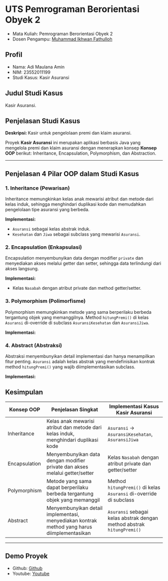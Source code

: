 # UTS Pemrograman Berorientasi Obyek 2
<ul>
  <li>Mata Kuliah: Pemrograman Berorientasi Obyek 2</li>
  <li>Dosen Pengampu: <a href="https://github.com/Muhammad-Ikhwan-Fathulloh">Muhammad Ikhwan Fathulloh</a></li>
</ul>

## Profil
<ul>
  <li>Nama: Adi Maulana Amin</li>
  <li>NIM: 23552011199</li>
  <li>Studi Kasus: Kasir Asuransi</li>
</ul>

## Judul Studi Kasus
<p>Kasir Asuransi.</p>

## Penjelasan Studi Kasus
<p><strong>Deskripsi: </strong>Kasir untuk pengelolaan premi dan klaim asuransi.</p>

Proyek **Kasir Asuransi** ini merupakan aplikasi berbasis Java yang mengelola premi dan klaim asuransi dengan menerapkan konsep **Konsep OOP** berikut: Inheritance, Encapsulation, Polymorphism, dan Abstraction.

---
## Penjelasan 4 Pilar OOP dalam Studi Kasus

### 1. Inheritance (Pewarisan)

Inheritance memungkinkan kelas anak mewarisi atribut dan metode dari kelas induk, sehingga menghindari duplikasi kode dan memudahkan pengelolaan tipe asuransi yang berbeda.

**Implementasi:**

- `Asuransi` sebagai kelas abstrak induk.
- `Kesehatan` dan `Jiwa` sebagai subclass yang mewarisi `Asuransi`.

### 2. Encapsulation (Enkapsulasi)

Encapsulation menyembunyikan data dengan modifier `private` dan menyediakan akses melalui getter dan setter, sehingga data terlindungi dari akses langsung.

**Implementasi:**

- Kelas `Nasabah` dengan atribut private dan method getter/setter.

### 3. Polymorphism (Polimorfisme)

Polymorphism memungkinkan metode yang sama berperilaku berbeda tergantung objek yang memanggilnya. Method `hitungPremi()` di kelas `Asuransi` di-override di subclass `AsuransiKesehatan` dan `AsuransiJiwa`.

**Implementasi:**

### 4. Abstract (Abstraksi)

Abstraksi menyembunyikan detail implementasi dan hanya menampilkan fitur penting. `Asuransi` adalah kelas abstrak yang mendefinisikan kontrak method `hitungPremi()` yang wajib diimplementasikan subclass.

**Implementasi:**

## Kesimpulan

| Konsep OOP   | Penjelasan Singkat                                                                                 | Implementasi Kasus Kasir Asuransi                                    |
|-------------|--------------------------------------------------------------------------------------------------|---------------------------------------------------------------------|
| Inheritance | Kelas anak mewarisi atribut dan metode dari kelas induk, menghindari duplikasi kode               | `Asuransi` → `AsuransiKesehatan`, `AsuransiJiwa`                      |
| Encapsulation | Menyembunyikan data dengan modifier private dan akses melalui getter/setter                      | Kelas `Nasabah` dengan atribut private dan getter/setter            |
| Polymorphism | Metode yang sama dapat berperilaku berbeda tergantung objek yang memanggil                       | Method `hitungPremi()` di kelas `Asuransi` di-override di subclass  |
| Abstract    | Menyembunyikan detail implementasi, menyediakan kontrak method yang harus diimplementasikan       | `Asuransi` sebagai kelas abstrak dengan method abstrak `hitungPremi()` |

---

## Demo Proyek
<ul>
  <li>Github: <a href="">Github</a></li>
  <li>Youtube: <a href="">Youtube</a></li>
</ul>
